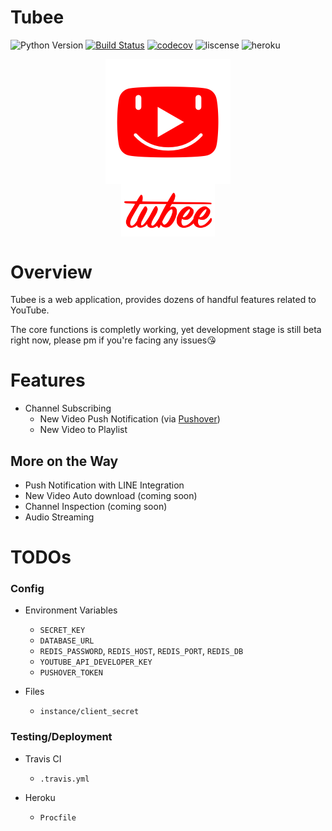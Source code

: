 # Tubee

![Python Version](https://img.shields.io/badge/python-3.7-blue.svg)
[![Build Status](https://travis-ci.com/tomy0000000/Tubee.svg?token=pcX4zcaLzopbPNP4Hs2J&branch=master)](https://travis-ci.com/tomy0000000/Tubee)
[![codecov](https://codecov.io/gh/tomy0000000/Tubee/branch/master/graph/badge.svg?token=j6pUVAg2Wf)](https://codecov.io/gh/tomy0000000/Tubee)
![liscense](https://img.shields.io/github/license/tomy0000000/Tubee.svg)
![heroku](http://img.shields.io/badge/%E2%86%91%20Deploy%20to-Heroku-7056bf.svg)

<p align="center">
    <img src="app/static/favicon.png" align="center">
    <br>
    <img width="150" src="app/static/img/tubee_text.png" align="center">
</p>

# Overview

Tubee is a web application, provides dozens of handful features related to YouTube.

The core functions is completly working, yet development stage is still beta right now, please pm if you're facing any issues😘

# Features

* Channel Subscribing
  * New Video Push Notification (via [Pushover](https://pushover.net/))
  * New Video to Playlist

## More on the Way

* Push Notification with LINE Integration
* New Video Auto download (coming soon)
* Channel Inspection (coming soon)
* Audio Streaming




# TODOs
### Config

* Environment Variables
  * `SECRET_KEY`
  * `DATABASE_URL`
  * `REDIS_PASSWORD`, `REDIS_HOST`, `REDIS_PORT`, `REDIS_DB`
  * `YOUTUBE_API_DEVELOPER_KEY`
  * `PUSHOVER_TOKEN`

* Files
  * `instance/client_secret`

### Testing/Deployment

* Travis CI
  * `.travis.yml`

* Heroku
  * `Procfile`

